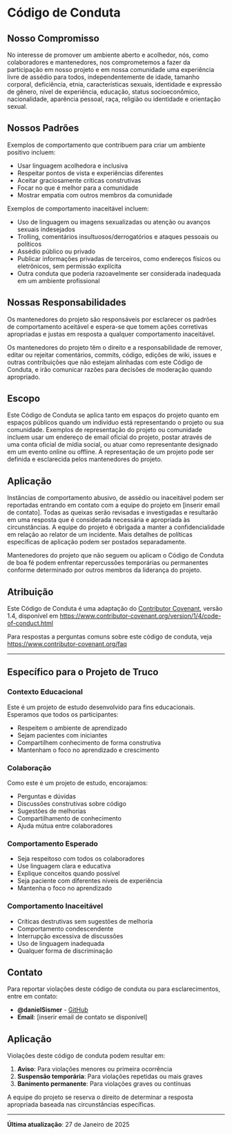 # Código de Conduta

## Nosso Compromisso

No interesse de promover um ambiente aberto e acolhedor, nós, como colaboradores e mantenedores, nos comprometemos a fazer da participação em nosso projeto e em nossa comunidade uma experiência livre de assédio para todos, independentemente de idade, tamanho corporal, deficiência, etnia, características sexuais, identidade e expressão de gênero, nível de experiência, educação, status socioeconômico, nacionalidade, aparência pessoal, raça, religião ou identidade e orientação sexual.

## Nossos Padrões

Exemplos de comportamento que contribuem para criar um ambiente positivo incluem:

* Usar linguagem acolhedora e inclusiva
* Respeitar pontos de vista e experiências diferentes
* Aceitar graciosamente críticas construtivas
* Focar no que é melhor para a comunidade
* Mostrar empatia com outros membros da comunidade

Exemplos de comportamento inaceitável incluem:

* Uso de linguagem ou imagens sexualizadas ou atenção ou avanços sexuais indesejados
* Trolling, comentários insultuosos/derrogatórios e ataques pessoais ou políticos
* Assédio público ou privado
* Publicar informações privadas de terceiros, como endereços físicos ou eletrônicos, sem permissão explícita
* Outra conduta que poderia razoavelmente ser considerada inadequada em um ambiente profissional

## Nossas Responsabilidades

Os mantenedores do projeto são responsáveis por esclarecer os padrões de comportamento aceitável e espera-se que tomem ações corretivas apropriadas e justas em resposta a qualquer comportamento inaceitável.

Os mantenedores do projeto têm o direito e a responsabilidade de remover, editar ou rejeitar comentários, commits, código, edições de wiki, issues e outras contribuições que não estejam alinhadas com este Código de Conduta, e irão comunicar razões para decisões de moderação quando apropriado.

## Escopo

Este Código de Conduta se aplica tanto em espaços do projeto quanto em espaços públicos quando um indivíduo está representando o projeto ou sua comunidade. Exemplos de representação do projeto ou comunidade incluem usar um endereço de email oficial do projeto, postar através de uma conta oficial de mídia social, ou atuar como representante designado em um evento online ou offline. A representação de um projeto pode ser definida e esclarecida pelos mantenedores do projeto.

## Aplicação

Instâncias de comportamento abusivo, de assédio ou inaceitável podem ser reportadas entrando em contato com a equipe do projeto em [inserir email de contato]. Todas as queixas serão revisadas e investigadas e resultarão em uma resposta que é considerada necessária e apropriada às circunstâncias. A equipe do projeto é obrigada a manter a confidencialidade em relação ao relator de um incidente. Mais detalhes de políticas específicas de aplicação podem ser postados separadamente.

Mantenedores do projeto que não seguem ou aplicam o Código de Conduta de boa fé podem enfrentar repercussões temporárias ou permanentes conforme determinado por outros membros da liderança do projeto.

## Atribuição

Este Código de Conduta é uma adaptação do [Contributor Covenant][homepage], versão 1.4, disponível em https://www.contributor-covenant.org/version/1/4/code-of-conduct.html

[homepage]: https://www.contributor-covenant.org

Para respostas a perguntas comuns sobre este código de conduta, veja https://www.contributor-covenant.org/faq

---

## Específico para o Projeto de Truco

### Contexto Educacional

Este é um projeto de estudo desenvolvido para fins educacionais. Esperamos que todos os participantes:

* Respeitem o ambiente de aprendizado
* Sejam pacientes com iniciantes
* Compartilhem conhecimento de forma construtiva
* Mantenham o foco no aprendizado e crescimento

### Colaboração

Como este é um projeto de estudo, encorajamos:

* Perguntas e dúvidas
* Discussões construtivas sobre código
* Sugestões de melhorias
* Compartilhamento de conhecimento
* Ajuda mútua entre colaboradores

### Comportamento Esperado

* Seja respeitoso com todos os colaboradores
* Use linguagem clara e educativa
* Explique conceitos quando possível
* Seja paciente com diferentes níveis de experiência
* Mantenha o foco no aprendizado

### Comportamento Inaceitável

* Críticas destrutivas sem sugestões de melhoria
* Comportamento condescendente
* Interrupção excessiva de discussões
* Uso de linguagem inadequada
* Qualquer forma de discriminação

## Contato

Para reportar violações deste código de conduta ou para esclarecimentos, entre em contato:

- **@danielSismer** - [GitHub](https://github.com/danielSismer)
- **Email**: [inserir email de contato se disponível]

## Aplicação

Violações deste código de conduta podem resultar em:

1. **Aviso**: Para violações menores ou primeira ocorrência
2. **Suspensão temporária**: Para violações repetidas ou mais graves
3. **Banimento permanente**: Para violações graves ou contínuas

A equipe do projeto se reserva o direito de determinar a resposta apropriada baseada nas circunstâncias específicas.

---

**Última atualização**: 27 de Janeiro de 2025
